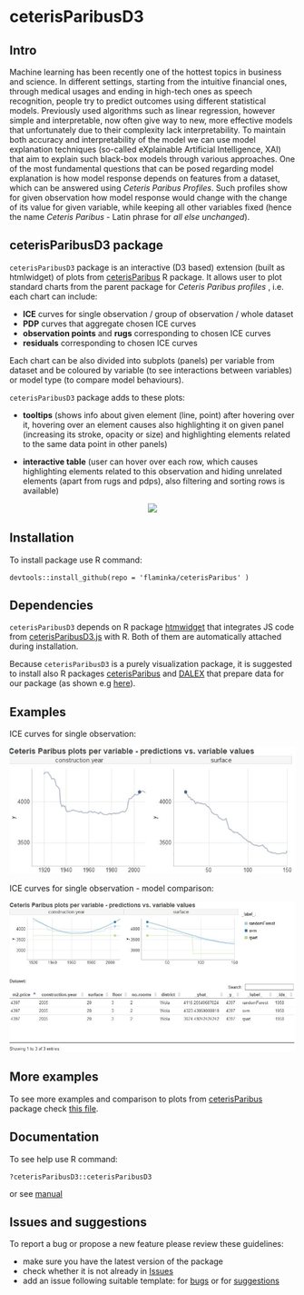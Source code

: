 # ceterisParibusD3

## Intro

Machine learning has been recently one of the hottest topics in business and science. In different settings, starting from the intuitive financial ones, through medical usages and ending in high-tech ones as speech recognition, people try to predict outcomes using different statistical models. Previously used algorithms such as linear regression, however simple and interpretable, now often give way to new, more effective models that unfortunately due to their complexity lack interpretability. To maintain both accuracy and interpretability of the model we can use model explanation techniques (so-called eXplainable Artificial Intelligence, XAI) that aim to explain such black-box models through various approaches. One of the most fundamental questions that can be posed regarding model explanation is how model response depends on features from a dataset, which can be answered using *Ceteris Paribus Profiles*. Such profiles show for given observation how model response would change with the change of its value for given variable, while keeping all other variables fixed (hence the name *Ceteris Paribus* - Latin phrase for *all else unchanged*).

## ceterisParibusD3 package

`ceterisParibusD3` package is an interactive (D3 based) extension (built as htmlwidget) of plots from [ceterisParibus]( https://github.com/pbiecek/ceterisParibus) R package. It allows user to plot standard charts from the parent package for *Ceteris Paribus profiles* , i.e. each chart can include:

- **ICE** curves for single observation / group of observation / whole dataset
- **PDP** curves that aggregate chosen ICE curves
- **observation points**  and **rugs** corresponding to chosen ICE curves
- **residuals** corresponding to chosen ICE curves

Each chart can be also divided into subplots (panels) per variable from dataset and be coloured by variable (to see interactions between variables) or model type (to compare model behaviours).

`ceterisParibusD3` package adds to these plots:

- **tooltips** (shows info about given element (line, point) after hovering over it, hovering over an element causes also highlighting it on given panel (increasing its stroke, opacity or size) and highlighting elements related to the same data point in other panels)

- **interactive table** (user can hover over each row, which causes highlighting elements related to this observation and hiding unrelated elements (apart from rugs and pdps), also filtering and sorting rows is available)

<center><img width="600" src="img/interactivity.jpg"></center>


## Installation

To install package use R command:

```
devtools::install_github(repo = 'flaminka/ceterisParibus' )
```

## Dependencies

`ceterisParibusD3` depends on R package [htmwidget](https://www.htmlwidgets.org/) that integrates JS code from [ceterisParibusD3.js](https://github.com/MI2DataLab/ceterisParibusExt/tree/master/ceterisParibusD3) with R. Both of them are automatically attached during installation.

Because `ceterisParibusD3` is a purely visualization package, it is suggested to install also R packages [ceterisParibus](https://github.com/pbiecek/ceterisParibus) and [DALEX](https://github.com/pbiecek/DALEX) that prepare data for our package (as shown e.g [here](inst/htmlwidgets/examples/more_examples.html)).

## Examples

ICE curves for single observation:

<center><img width="600" src="images/individual_plot.jpg"></center>

ICE curves for single observation - model comparison:

<center><img width="600" src="images/mutlimodel_plot.jpg"></center>

## More examples

To see more examples and comparison to plots from [ceterisParibus]( https://github.com/pbiecek/ceterisParibus) package check [this file](inst/htmlwidgets/examples/more_examples.html).


## Documentation

To see help use R command:

```
?ceterisParibusD3::ceterisParibusD3
```

or see [manual](manual.pdf)


## Issues and suggestions

To report a bug or propose a new feature please review these guidelines:

* make sure you have the latest version of the package
* check whether it is not already in [Issues](https://github.com/flaminka/ceterisParibusD3/issues)
* add an issue following suitable template: for [bugs](https://github.com/flaminka/ceterisParibusD3/blob/master/bug_template.md) or for [suggestions](https://github.com/flaminka/ceterisParibusD3/blob/master/suggestion_template.md)

       

